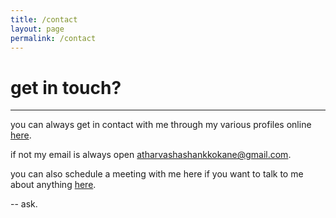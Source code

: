 ```yaml
---
title: /contact
layout: page
permalink: /contact
---
```


# get in touch?

---

you can always get in contact with me through my various profiles online <a href="https://linktr.ee/atharvakokane">here</a>. 

if not my email is always open atharvashashankkokane@gmail.com. 

you can also schedule a meeting with me here if you want to talk to me about anything <a href="https://calendly.com/atharvashashankkokane/30min">here</a>.

-- ask.
